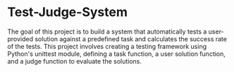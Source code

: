 # Test-Judge-System
The goal of this project is to build a system that automatically tests a user-provided solution against a predefined task and calculates the success rate of the tests. This project involves creating a testing framework using Python's unittest module, defining a task function, a user solution function, and a judge function to evaluate the solutions.
